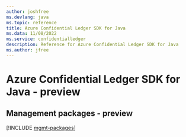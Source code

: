 ```yaml
---
author: joshfree
ms.devlang: java
ms.topic: reference
title: Azure Confidential Ledger SDK for Java
ms.data: 11/08/2022
ms.service: confidentialledger
description: Reference for Azure Confidential Ledger SDK for Java
ms.author: jfree
---
```

# Azure Confidential Ledger SDK for Java - preview

## Management packages - preview
[!INCLUDE [mgmt-packages](confidential-ledger-mgmt-index.md)]